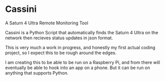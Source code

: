 # Cassini
A Saturn 4 Ultra Remote Monitoring Tool

Cassini is a Python Script that automatically finds the Saturn 4 Ultra on the network then recieves status updates in json format. 

This is very much a work in progress, and honestly my first actual coding project, so I expect this to be rough around the edges. 

I am creating this to be able to be run on a Raspberry Pi, and from there will eventually be able to hook into an app on a phone. But it can be run on anything that supports Python.
